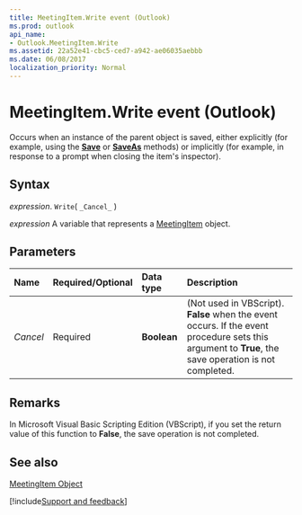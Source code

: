 ```yaml
---
title: MeetingItem.Write event (Outlook)
ms.prod: outlook
api_name:
- Outlook.MeetingItem.Write
ms.assetid: 22a52e41-cbc5-ced7-a942-ae06035aebbb
ms.date: 06/08/2017
localization_priority: Normal
---
```



# MeetingItem.Write event (Outlook)

Occurs when an instance of the parent object is saved, either explicitly (for example, using the  **[Save](Outlook.MeetingItem.Save.md)** or **[SaveAs](Outlook.MeetingItem.SaveAs.md)** methods) or implicitly (for example, in response to a prompt when closing the item's inspector).


## Syntax

_expression_. `Write`( `_Cancel_` )

_expression_ A variable that represents a [MeetingItem](Outlook.MeetingItem.md) object.


## Parameters



|Name|Required/Optional|Data type|Description|
|:-----|:-----|:-----|:-----|
| _Cancel_|Required| **Boolean**| (Not used in VBScript). **False** when the event occurs. If the event procedure sets this argument to **True**, the save operation is not completed.|

## Remarks

In Microsoft Visual Basic Scripting Edition (VBScript), if you set the return value of this function to  **False**, the save operation is not completed.


## See also


[MeetingItem Object](Outlook.MeetingItem.md)

[!include[Support and feedback](~/includes/feedback-boilerplate.md)]